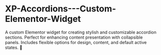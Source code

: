 # XP-Accordions---Custom-Elementor-Widget
A custom Elementor widget for creating stylish and customizable accordion sections. Perfect for enhancing content presentation with collapsible panels. Includes flexible options for design, content, and default active states. 🚀

